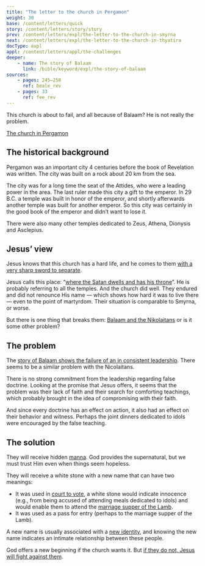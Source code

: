 ```yaml
---
title: "The letter to the church in Pergamon"
weight: 30
base: /content/letters/quick
story: /content/letters/story/story
prev: /content/letters/expl/the-letter-to-the-church-in-smyrna
next: /content/letters/expl/the-letter-to-the-church-in-thyatira
docType: expl
appl: /content/letters/appl/the-challenges
deeper:
    - name: The story of Balaam
      link: /bible/keyword/expl/the-story-of-balaam
sources: 
    - pages: 245–258
      ref: beale_rev
    - pages: 33
      ref: fee_rev
---
```


This church is about to fail, and all because of Balaam? He is not really the problem.

[The church in Pergamon](https://www.bibleserver.com/NIV/Revelation2%3A12-17)

## The historical background

<a name="1d2e"></a>
Pergamon was an important city 4 centuries before the book of Revelation was written. The city was built on a rock about 20 km from the sea.

The city was for a long time the seat of the Attides, who were a leading power in the area. The last ruler made this city a gift to the emperor. In 29 B.C. a temple was built in honor of the emperor, and shortly afterwards another temple was built for another emperor. So this city was certainly in the good book of the emperor and didn’t want to lose it.

There were also many other temples dedicated to Zeus, Athena, Dionysis and Asclepius.

## Jesus’ view

<a name="84e8"></a>
Jesus knows that this church has a hard life, and he comes to them [with a very sharp sword to separate](https://www.bibleserver.com/NIV/Revelation2%3A12).

Jesus calls this place: “[where the Satan dwells and has his throne](https://www.bibleserver.com/NIV/Revelation2%3A13)”. He is probably referring to all the temples. And the church did well. They endured and did not renounce His name — which shows how hard it was to live there — even to the point of martyrdom. Their situation is comparable to Smyrna, or worse.

But there is one thing that breaks them: [Balaam and the Nikolaitans](https://www.bibleserver.com/NIV/Revelation2%3A14-15) or is it some other problem?

## The problem

<a name="607a"></a>
The [story of Balaam shows the failure of an in consistent leadership](/bible/keyword/expl/the-story-of-balaam). There seems to be a similar problem with the Nicolaitans.

There is no strong commitment from the leadership regarding false doctrine. Looking at the promise that Jesus offers, it seems that the problem was their lack of faith and their search for comforting teachings, which probably brought in the idea of compromising with their faith.

And since every doctrine has an effect on action, it also had an effect on their behavior and witness. Perhaps the joint dinners dedicated to idols were encouraged by the false teaching.

## The solution

<a name="72a9"></a>
They will receive hidden [manna](https://www.bibleserver.com/NIV/Deuteronomy8%3A16). God provides the supernatural, but we must trust Him even when things seem hopeless.

They will receive a white stone with a new name that can have two meanings:

- It was used in [court to vote](https://www.bibleserver.com/NIV/Acts26%3A10), a white stone would indicate innocence (e.g., from being accused of attending meals dedicated to idols) and would enable them to attend the [marriage supper of the Lamb](https://www.bibleserver.com/NIV/Revelation19%3A9).
- It was used as a pass for entry (perhaps to the marriage supper of the Lamb).

A new name is usually associated with a [new identity](https://www.bibleserver.com/NIV/Genesis17%3A5), and knowing the new name indicates an intimate relationship between these people.

God offers a new beginning if the church wants it. But [if they do not, Jesus will fight against them](https://www.bibleserver.com/NIV/Revelation2%3A16).

